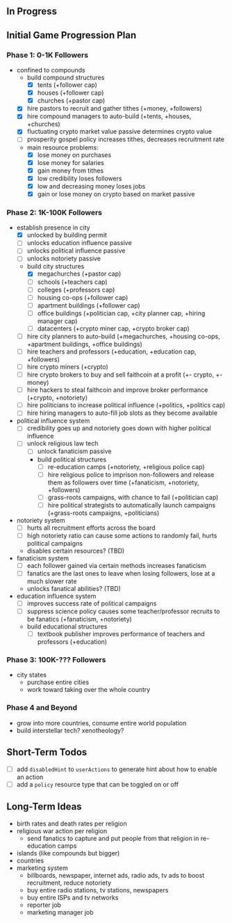 ## In Progress


## Initial Game Progression Plan

### Phase 1: 0-1K Followers

- confined to compounds
  - build compound structures
    - [x] tents (+follower cap)
    - [x] houses (+follower cap)
    - [x] churches (+pastor cap)
  - [x] hire pastors to recruit and gather tithes (+money, +followers)
  - [x] hire compound managers to auto-build (+tents, +houses, +churches)
  - [x] fluctuating crypto market value passive determines crypto value
  - [ ] prosperity gospel policy increases tithes, decreases recruitment rate
  - main resource problems:
    - [x] lose money on purchases
    - [x] lose money for salaries
    - [x] gain money from tithes
    - [x] low credibility loses followers
    - [x] low and decreasing money loses jobs
    - [x] gain or lose money on crypto based on market passive

### Phase 2: 1K-100K Followers

- establish presence in city
  - [x] unlocked by building permit
  - [ ] unlocks education influence passive
  - [ ] unlocks political influence passive
  - [ ] unlocks notoriety passive
  - build city structures
    - [x] megachurches (+pastor cap)
    - [ ] schools (+teachers cap)
    - [ ] colleges (+professors cap)
    - [ ] housing co-ops (+follower cap)
    - [ ] apartment buildings (+follower cap)
    - [ ] office buildings (+politician cap, +city planner cap, +hiring manager cap)
    - [ ] datacenters (+crypto miner cap, +crypto broker cap)
  - [ ] hire city planners to auto-build (+megachurches, +housing co-ops, +apartment buildings, +office buildings)
  - [ ] hire teachers and professors (+education, +education cap, +followers)
  - [ ] hire crypto miners (+crypto)
  - [ ] hire crypto brokers to buy and sell faithcoin at a profit (+- crypto, +-money)
  - [ ] hire hackers to steal faithcoin and improve broker performance (+crypto, +notoriety)
  - [ ] hire politicians to increase political influence (+politics, +politics cap)
  - [ ] hire hiring managers to auto-fill job slots as they become available
- political influence system
  - [ ] credibility goes up and notoriety goes down with higher political influence
  - [ ] unlock religious law tech
    - [ ] unlock fanaticism passive
    - build political structures
      - [ ] re-education camps (+notoriety, +religious police cap)
      - [ ] hire religious police to imprison non-followers and release them as followers over time (+fanaticism, +notoriety, +followers)
      - [ ] grass-roots campaigns, with chance to fail (+politician cap)
      - [ ] hire political strategists to automatically launch campaigns (+grass-roots campaigns, +politicians)
- notoriety system
  - [ ] hurts all recruitment efforts across the board
  - [ ] high notoriety ratio can cause some actions to randomly fail, hurts political campaigns
  - disables certain resources? (TBD)
- fanaticism system
  - [ ] each follower gained via certain methods increases fanaticism
  - [ ] fanatics are the last ones to leave when losing followers, lose at a much slower rate
  - unlocks fanatical abilities? (TBD)
- education influence system
  - [ ] improves success rate of political campaigns
  - [ ] suppress science policy causes some teacher/professor recruits to be fanatics (+fanaticism, +notoriety)
  - build educational structures
    - [ ] textbook publisher improves performance of teachers and professors (+education)

### Phase 3: 100K-??? Followers

- city states
  - purchase entire cities
  - work toward taking over the whole country

### Phase 4 and Beyond

- grow into more countries, consume entire world population
- build interstellar tech? xenotheology?

## Short-Term Todos

- [ ] add `disabledHint` to `userActions` to generate hint about how to enable an action
- [ ] add a `policy` resource type that can be toggled on or off

## Long-Term Ideas

- birth rates and death rates per religion
- religious war action per religion
  - send fanatics to capture and put people from that religion in re-education camps
- islands (like compounds but bigger)
- countries
- marketing system
  - billboards, newspaper, internet ads, radio ads, tv ads to boost recruitment, reduce notoriety
  - buy entire radio stations, tv stations, newspapers
  - buy entire ISPs and tv networks
  - reporter job
  - marketing manager job
